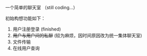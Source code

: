 一个简单的聊天室 （still coding...）

初始构想功能如下：
1. 用户注册登录 (finished)
2. ~~用户与用户间的私聊~~ (较为麻烦，因时间原因改为统一集体聊天室)
3. 文件传输
4. 在线用户查询
